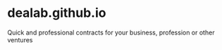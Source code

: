 # dealab.github.io
Quick and professional contracts for your business, profession or other ventures
